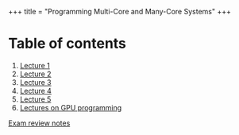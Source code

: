 +++
title = "Programming Multi-Core and Many-Core Systems"
+++
# Table of contents
1. [Lecture 1](lecture-1)
2. [Lecture 2](lecture-2)
3. [Lecture 3](lecture-3)
4. [Lecture 4](lecture-4)
5. [Lecture 5](lecture-5)
6. [Lectures on GPU programming](lectures-gpu)

[Exam review notes](exam-review-notes)
